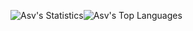 ![Asv's Statistics](https://github-readme-stats.vercel.app/api?username=Asvlol&show_icons=true&theme=tokyonight)![Asv's Top Languages](https://github-readme-stats.vercel.app/api/top-langs/?username=Asvlol&theme=tokyonight)
